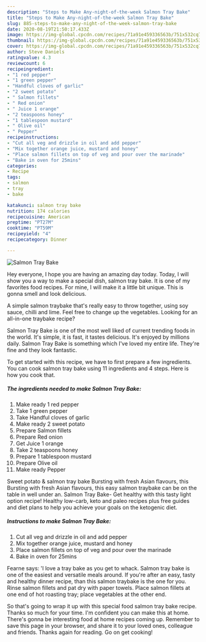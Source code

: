 ```yaml
---
description: "Steps to Make Any-night-of-the-week Salmon Tray Bake"
title: "Steps to Make Any-night-of-the-week Salmon Tray Bake"
slug: 885-steps-to-make-any-night-of-the-week-salmon-tray-bake
date: 2020-08-19T21:50:17.433Z
image: https://img-global.cpcdn.com/recipes/71a91e459336563b/751x532cq70/salmon-tray-bake-recipe-main-photo.jpg
thumbnail: https://img-global.cpcdn.com/recipes/71a91e459336563b/751x532cq70/salmon-tray-bake-recipe-main-photo.jpg
cover: https://img-global.cpcdn.com/recipes/71a91e459336563b/751x532cq70/salmon-tray-bake-recipe-main-photo.jpg
author: Steve Daniels
ratingvalue: 4.3
reviewcount: 6
recipeingredient:
- "1 red pepper"
- "1 green pepper"
- "Handful cloves of garlic"
- "2 sweet potato"
- " Salmon fillets"
- " Red onion"
- " Juice 1 orange"
- "2 teaspoons honey"
- "1 tablespoon mustard"
- " Olive oil"
- " Pepper"
recipeinstructions:
- "Cut all veg and drizzle in oil and add pepper"
- "Mix together orange juice, mustard and honey"
- "Place salmon fillets on top of veg and pour over the marinade"
- "Bake in oven for 25mins"
categories:
- Recipe
tags:
- salmon
- tray
- bake

katakunci: salmon tray bake 
nutrition: 174 calories
recipecuisine: American
preptime: "PT27M"
cooktime: "PT59M"
recipeyield: "4"
recipecategory: Dinner

---
```



![Salmon Tray Bake](https://img-global.cpcdn.com/recipes/71a91e459336563b/751x532cq70/salmon-tray-bake-recipe-main-photo.jpg)

Hey everyone, I hope you are having an amazing day today. Today, I will show you a way to make a special dish, salmon tray bake. It is one of my favorites food recipes. For mine, I will make it a little bit unique. This is gonna smell and look delicious.

A simple salmon traybake that&#39;s really easy to throw together, using soy sauce, chilli and lime. Feel free to change up the vegetables. Looking for an all-in-one traybake recipe?

Salmon Tray Bake is one of the most well liked of current trending foods in the world. It's simple, it is fast, it tastes delicious. It's enjoyed by millions daily. Salmon Tray Bake is something which I've loved my entire life. They're fine and they look fantastic.


To get started with this recipe, we have to first prepare a few ingredients. You can cook salmon tray bake using 11 ingredients and 4 steps. Here is how you cook that.

<!--inarticleads1-->

##### The ingredients needed to make Salmon Tray Bake:

1. Make ready 1 red pepper
1. Take 1 green pepper
1. Take Handful cloves of garlic
1. Make ready 2 sweet potato
1. Prepare  Salmon fillets
1. Prepare  Red onion
1. Get  Juice 1 orange
1. Take 2 teaspoons honey
1. Prepare 1 tablespoon mustard
1. Prepare  Olive oil
1. Make ready  Pepper


Sweet potato &amp; salmon tray bake Bursting with fresh Asian flavours, this Bursting with fresh Asian flavours, this easy salmon traybake can be on the table in well under an. Salmon Tray Bake- Get healthy with this tasty light option recipe! Healthy low-carb, keto and paleo recipes plus free guides and diet plans to help you achieve your goals on the ketogenic diet. 

<!--inarticleads2-->

##### Instructions to make Salmon Tray Bake:

1. Cut all veg and drizzle in oil and add pepper
1. Mix together orange juice, mustard and honey
1. Place salmon fillets on top of veg and pour over the marinade
1. Bake in oven for 25mins


Fearne says: &#39;I love a tray bake as you get to whack. Salmon tray bake is one of the easiest and versatile meals around. If you&#39;re after an easy, tasty and healthy dinner recipe, than this salmon traybake is the one for you. Rinse salmon fillets and pat dry with paper towels. Place salmon fillets at one end of hot roasting tray; place vegetables at the other end. 

So that's going to wrap it up with this special food salmon tray bake recipe. Thanks so much for your time. I'm confident you can make this at home. There's gonna be interesting food at home recipes coming up. Remember to save this page in your browser, and share it to your loved ones, colleague and friends. Thanks again for reading. Go on get cooking!
